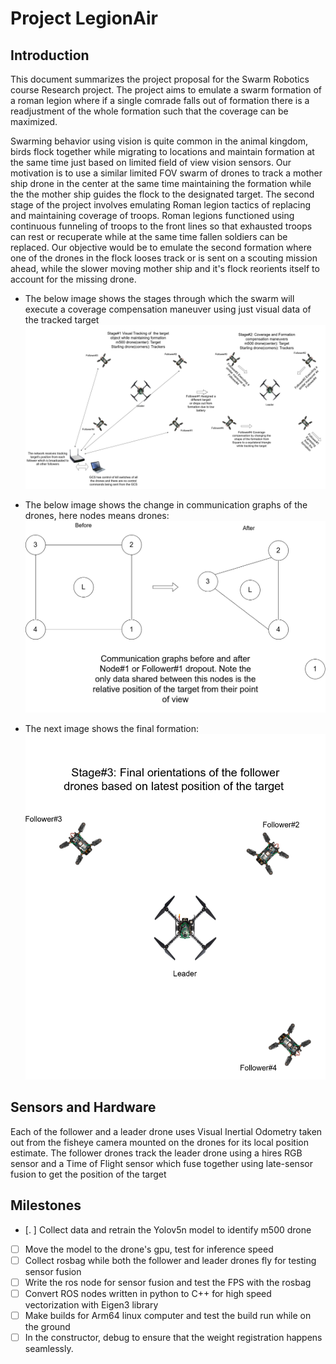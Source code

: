 # Project LegionAir

## Introduction
This document summarizes the project proposal for the Swarm Robotics course Research project. 
The project aims to emulate a swarm formation of a roman legion where if a single comrade falls out of formation there is a readjustment of the 
whole formation such that the coverage can be maximized.

Swarming behavior using vision is quite common in the animal kingdom, birds flock together while migrating to locations and maintain formation at the same time just based on limited field of view vision sensors. Our motivation is to use a similar limited FOV swarm of drones to track a mother ship drone in the center at the same time maintaining the formation while the the mother ship guides the flock to the designated target. The second stage of the project involves emulating Roman legion tactics of replacing and maintaining coverage of troops. Roman legions functioned using continuous funneling of troops to the front lines so that exhausted troops can rest or recuperate while at the same time fallen soldiers can be replaced. 
Our objective would be to emulate the second formation where one of the drones in the flock looses track or is sent on a scouting mission ahead, 
while the slower moving mother ship and it's flock reorients itself to account for the missing drone.

* The below image shows the stages through which the swarm will execute a coverage compensation maneuver using just visual data of the tracked target
![](assets/repn1.png)

* The below image shows the change in communication graphs of the drones, here nodes means drones:
![](assets/GraphRepn.png)


* The next image shows the final formation:
![](assets/repn2.png)

## Sensors and Hardware

Each of the follower and a leader drone uses Visual Inertial Odometry taken out from the fisheye camera mounted on the drones for its local position estimate. The follower drones track the leader drone using a hires RGB sensor and a Time of Flight sensor which fuse together using late-sensor fusion to get the position of the target

## Milestones

- [. ] Collect data and retrain the Yolov5n model to identify m500 drone
- [ ] Move the model to the drone's gpu, test for inference speed
- [ ] Collect rosbag while both the follower and leader drones fly for testing sensor fusion
- [ ] Write the ros node for sensor fusion and test the FPS with the rosbag
- [ ] Convert ROS nodes written in python to C++ for high speed vectorization with Eigen3 library
- [ ] Make builds for Arm64 linux computer and test the build run while on the ground
- [ ] In the constructor, debug to ensure that the weight registration happens seamlessly.
